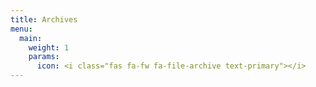 ```yaml
---
title: Archives
menu:
  main:
    weight: 1
    params:
      icon: <i class="fas fa-fw fa-file-archive text-primary"></i>
---
```

